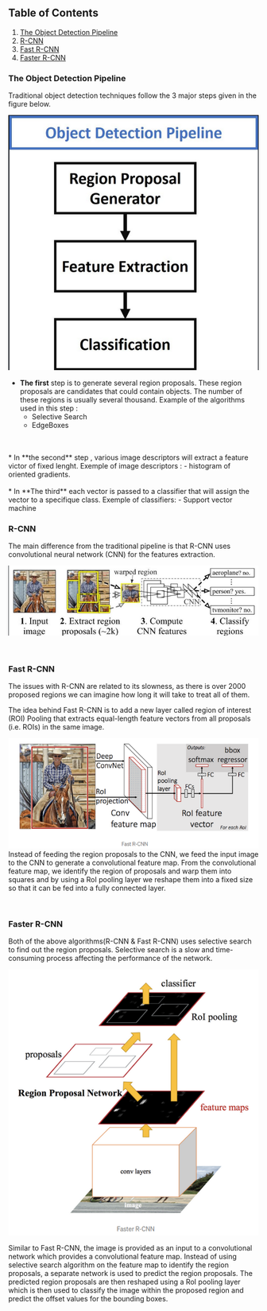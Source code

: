 ## Table of Contents
1. [The Object Detection Pipeline](#the-object-detection-pipeline)
2. [R-CNN](#r-cnn)
3. [Fast R-CNN](#fast-r-cnn)
4. [Faster R-CNN](#faster-r-cnn)


### The Object Detection Pipeline

Traditional object detection techniques follow the 3 major steps given in the figure below.

![Image text](Images/Object_detection_pipeline.png)

* **The first** step is to generate several region proposals. These region proposals are candidates that could contain objects. The number of these regions is usually several thousand.
Example of the algorithms used in this step : 
    - Selective Search 
    - EdgeBoxes
<br/>
<br/>
* In **the second** step , various image descriptors will extract a feature victor of fixed lenght.
Exemple of image descriptors :
    - histogram of oriented gradients.
<br/>
<br/>
* In **The third** each vector is passed to a classifier that will assign the vector to a specifique class.
Exemple of classifiers:
    - Support vector machine

### R-CNN
The main difference from the traditional pipeline is that R-CNN uses convolutional neural network (CNN) for the features extraction.

![Image text](Images/RCNN.png)


<br/>

### Fast R-CNN
The issues with R-CNN are related to its slowness, as there is over 2000 proposed regions we can imagine how long it will take to treat all of them.

The idea behind Fast R-CNN is to add a new layer called region of interest (ROI) Pooling that extracts equal-length feature vectors from all proposals (i.e. ROIs) in the same image.

![Image text](Images/Fast-R-CNN.png)
Instead of feeding the region proposals to the CNN, we feed the input image to the CNN to generate a convolutional feature map. From the convolutional feature map, we identify the region of proposals and warp them into squares and by using a RoI pooling layer we reshape them into a fixed size so that it can be fed into a fully connected layer.

<br/> 

### Faster R-CNN
Both of the above algorithms(R-CNN & Fast R-CNN) uses selective search to find out the region proposals. Selective search is a slow and time-consuming process affecting the performance of the network.

![Image text](Images/Faster-R-CNN.png)

Similar to Fast R-CNN, the image is provided as an input to a convolutional network which provides a convolutional feature map. Instead of using selective search algorithm on the feature map to identify the region proposals, a separate network is used to predict the region proposals. The predicted region proposals are then reshaped using a RoI pooling layer which is then used to classify the image within the proposed region and predict the offset values for the bounding boxes.